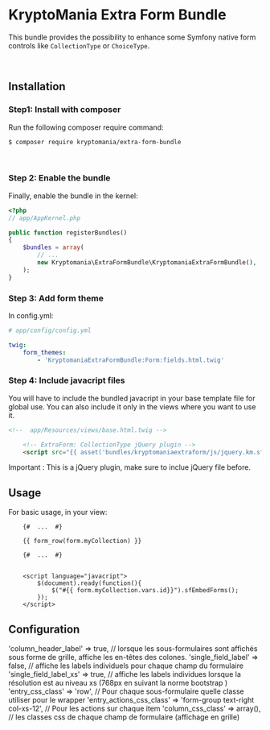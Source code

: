 KryptoMania Extra Form Bundle
=============================

This bundle provides  the possibility to enhance some Symfony native form
controls like  `CollectionType` or `ChoiceType`.

 

Installation
------------

### Step1: Install with composer

Run the following composer require command:

``` bash
$ composer require kryptomania/extra-form-bundle

```

 
### Step 2: Enable the bundle

Finally, enable the bundle in the kernel:

``` php
<?php
// app/AppKernel.php

public function registerBundles()
{
    $bundles = array(
        // ...
        new Kryptomania\ExtraFormBundle\KryptomaniaExtraFormBundle(),
    );
}
```


### Step 3: Add form theme

In config.yml:

``` yaml
# app/config/config.yml

twig:
    form_themes:
        - 'KryptomaniaExtraFormBundle:Form:fields.html.twig'
```



### Step 4: Include javacript files

You will have to include the bundled javacript in your base template file for global use. You can also include it only in the views where you want to use it.


``` html
<!--  app/Resources/views/base.html.twig -->

    <!-- ExtraForm: CollectionType jQuery plugin -->
    <script src="{{ asset('bundles/kryptomaniaextraform/js/jquery.km.sfembedforms.js') }}"></script>
```

Important : This is a jQuery plugin, make sure to inclue jQuery file before.
 

Usage
-----

For basic usage, in your view:


``` twig
    {#  ...  #}
    
    {{ form_row(form.myCollection) }}
    
    {#  ...  #}


    <script language="javacript">
        $(document).ready(function(){
            $("#{{ form.myCollection.vars.id}}").sfEmbedForms();
        });
    </script>
```

Configuration
-------------

'column_header_label'      => true,  // lorsque les sous-formulaires sont affichés sous forme de grille, affiche les en-têtes des colones.
'single_field_label'       => false, // affiche les labels individuels pour chaque champ du formulaire
'single_field_label_xs'    => true, // affiche les labels individues lorsque la résolution est au niveau xs (768px en suivant la norme bootstrap )
'entry_css_class'          => 'row', // Pour chaque sous-formulaire quelle classe utiliser pour le wrapper
'entry_actions_css_class'  => 'form-group text-right col-xs-12', // Pour les actions sur chaque item
'column_css_class'         => array(), // les classes css de chaque champ de formulaire (affichage en grille)




